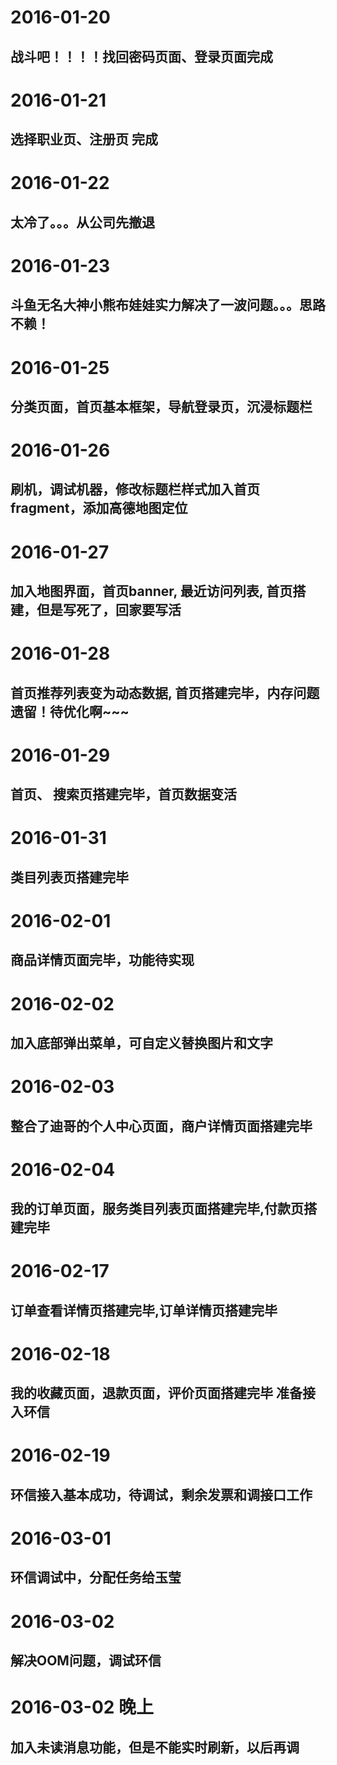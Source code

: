 # 2016-01-20
## 战斗吧！！！！找回密码页面、登录页面完成
# 2016-01-21
## 选择职业页、注册页 完成
# 2016-01-22
## 太冷了。。。从公司先撤退
# 2016-01-23
## 斗鱼无名大神小熊布娃娃实力解决了一波问题。。。思路不赖！
# 2016-01-25
##  分类页面，首页基本框架，导航登录页，沉浸标题栏
# 2016-01-26
##  刷机，调试机器，修改标题栏样式加入首页fragment，添加高德地图定位
# 2016-01-27
##  加入地图界面，首页banner, 最近访问列表, 首页搭建，但是写死了，回家要写活
# 2016-01-28
##  首页推荐列表变为动态数据, 首页搭建完毕，内存问题遗留！待优化啊~~~
# 2016-01-29
## 首页、 搜索页搭建完毕，首页数据变活
# 2016-01-31
## 类目列表页搭建完毕
# 2016-02-01
## 商品详情页面完毕，功能待实现
# 2016-02-02
## 加入底部弹出菜单，可自定义替换图片和文字
# 2016-02-03
## 整合了迪哥的个人中心页面，商户详情页面搭建完毕
# 2016-02-04
## 我的订单页面，服务类目列表页面搭建完毕,付款页搭建完毕
# 2016-02-17
## 订单查看详情页搭建完毕,订单详情页搭建完毕
# 2016-02-18
## 我的收藏页面，退款页面，评价页面搭建完毕 准备接入环信
# 2016-02-19
## 环信接入基本成功，待调试，剩余发票和调接口工作
# 2016-03-01
## 环信调试中，分配任务给玉莹
# 2016-03-02
## 解决OOM问题，调试环信
# 2016-03-02 晚上
## 加入未读消息功能，但是不能实时刷新，以后再调
